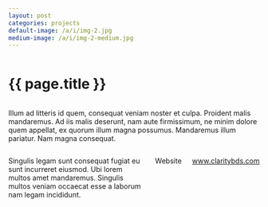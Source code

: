 ```yaml
---
layout: post
categories: projects
default-image: /a/i/img-2.jpg
medium-image: /a/i/img-2-medium.jpg
---
```

<div class="row">

  <div class="small-12 columns">
    <h1 class="project-title text-center">{{ page.title }}</h1>
  </div>

  <div class="small-12 medium-6 columns">
  <p class="lead">Illum ad litteris id quem, consequat veniam noster et culpa. Proident malis mandaremus. Ad iis malis deserunt, nam aute firmissimum, ne minim dolore quem appellat, ex quorum illum magna possumus. Mandaremus illum pariatur. Nam magna consequat.</p>
  </div>

  <div class="small-12 medium-6 columns">
  <p>Singulis legam sunt consequat fugiat eu sunt incurreret eiusmod. Ubi lorem multos amet mandaremus. Singulis multos veniam occaecat esse a laborum nam legam incididunt.</p>
    <p class="head-font">Website</p>
    <p class="head-font"><a href="http://www.claritybds.com" target="_blank">www.claritybds.com</a></p>
  </div>

  <div class="small-12 columns">
    <p><img data-interchange="[{{ site.url }}/a/i/tdc-1-450.jpg, (default)], [{{ site.url }}/a/i/tdc-1-970.jpg, (medium)]"></p>
    <p><img data-interchange="[{{ site.url }}/a/i/tdc-2-450.jpg, (default)], [{{ site.url }}/a/i/tdc-2-970.jpg, (medium)]"></p>
    <p><img data-interchange="[{{ site.url }}/a/i/tdc-3-450.jpg, (default)], [{{ site.url }}/a/i/tdc-3-970.jpg, (medium)]"></p>
  </div>

</div>